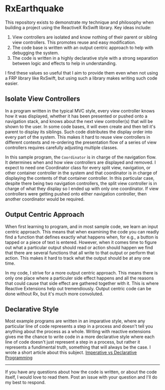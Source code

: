 # RxEarthquake

This repository exists to demonstrate my technique and philosophy when building a project using the ReactiveX RxSwift library. Key ideas include:

1. View controllers are isolated and know nothing of their parent or sibling view controllers. This promotes reuse and easy modification.
2. The code base is written with an output centric approach to help with debugging the system.
3. The code is written in a highly declarative style with a strong separation between logic and effects to help in understanding.

I find these values so useful that I aim to provide them even when not using a FRP library like RxSwift, but using such a library makes writing such code easier.

## Isolate View Controllers

In a program written in the typical MVC style, every view controller knows how it was displayed, whether it has been presented or pushed onto a navigation stack, and knows about the next view controller(s) that will be shown to the user. In some code bases, it will even create and then tell it's parent to display its siblings. Such code distributes the display order into every part of the system. This makes it hard to reuse view controllers in different contexts and re-ordering the presentation flow of a series of view controllers requires carefully adjusting multiple classes.

In this sample program, the `Coordinator` is in charge of the navigation flow. It determines when and how view controllers are displayed and removed. I expect to need one  Coordinator class for every split view, navigation, or other container controller in the system and that coordinator is in charge of displaying the contents of that container controller. In this particular case, despite there being two navigation controllers, the split view controller is in charge of what they display so I ended up with only one coordinator. If view controllers were getting pushed onto either navigation controller, then another coordinator would be required.

## Output Centric Approach

When first learning to program, and in most sample code, we learn an input centric approach. This means that when examining the code you can readly find a function that defines exactly what happens when, for e.g., a button is tapped or a piece of text is entered. However, when it comes time to figure out what a particular output should read or action should happen we find that there are several functions that all write to that output or perform that action. This makes it hard to track what the output should be at any one time.

In my code, I strive for a more output centric approach. This means there is only one place where a particuler side effect happens and all the reasons that could cause that side effect are gathered together with it. This is where Reactive Extensions help out tremendiously. Output centric code can be done without Rx, but it's much more convoluted. 

## Declarative Style

Most example programs are written in an imparative style, where any particular line of code represents a step in a process and doesn't tell you anything about the process as a whole. Writing with reactive extensions gives me the chance to write code in a more declarative style where each line of code doesn't just represent a step in a process, but rather it represents a fundimental truth, something that will always be the case. I wrote a short article about this subject. [Imperative vs Declarative Programming](https://medium.com/@danielt1263/imperative-vs-declarative-programming-a74f6cceff0e)

---

If you have any questions about how the code is written, or about the code itself, I would love to read them. Post an issue with your question and I'll do my best to respond.
